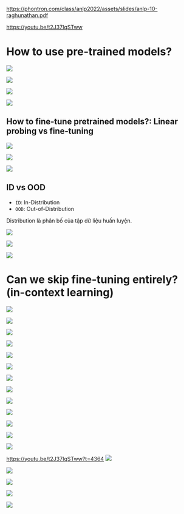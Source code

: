 https://phontron.com/class/anlp2022/assets/slides/anlp-10-raghunathan.pdf

https://youtu.be/t2J37IqSTww

# How to use pre-trained models?

![](files/cmu10-00.jpg)

![](files/cmu10-01.jpg)

![](files/cmu10-02.jpg)

![](files/cmu10-03.jpg)

## How to fine-tune pretrained models?: Linear probing vs fine-tuning

![](files/cmu10-04.jpg)

![](files/cmu10-05.jpg)

![](files/cmu10-06.jpg)

## ID vs OOD
- `ID`: In-Distribution
- `OOD`: Out-of-Distribution

Distribution là phân bố của tập dữ liệu huấn luyện.

![](files/cmu10-07.jpg)

![](files/cmu10-08.jpg)

![](files/cmu10-09.jpg)

# Can we skip fine-tuning entirely? (in-context learning)

![](files/cmu10-10.jpg)

![](files/cmu10-11.jpg)

![](files/cmu10-12.jpg)

![](files/cmu10-13.jpg)

![](files/cmu10-14.jpg)

![](files/cmu10-15.jpg)

![](files/cmu10-16.jpg)

![](files/cmu10-17.jpg)

![](files/cmu10-18.jpg)

![](files/cmu10-19.jpg)

![](files/cmu10-20.jpg)

![](files/cmu10-21.jpg)

![](files/cmu10-22.jpg)

https://youtu.be/t2J37IqSTww?t=4364
![](files/cmu10-23.jpg)


![](files/cmu10-24.jpg)

![](files/cmu10-25.jpg)

![](files/cmu10-26.jpg)

![](files/cmu10-27.jpg)
